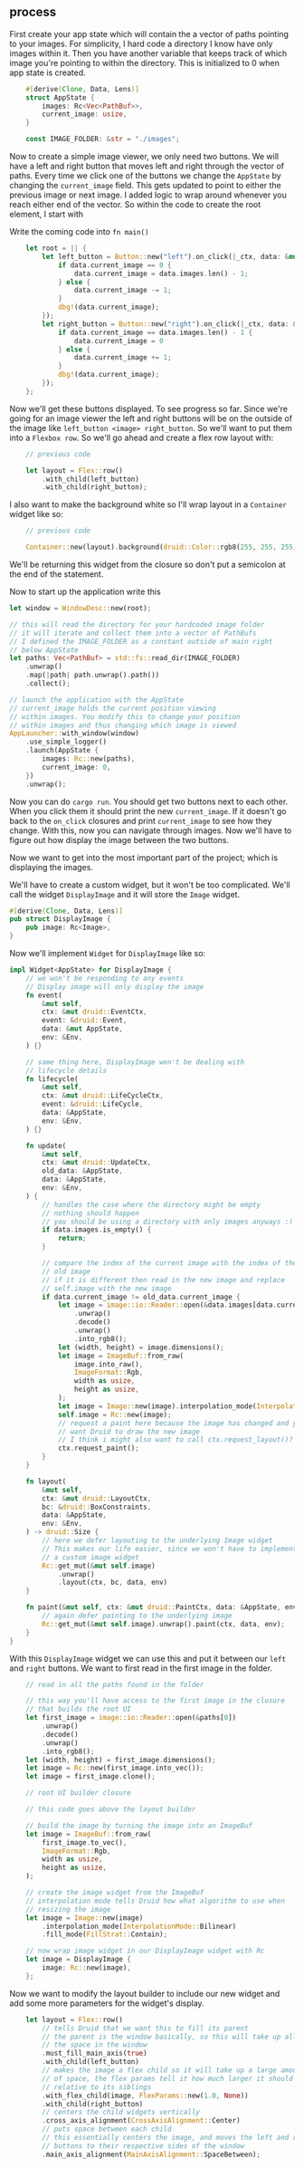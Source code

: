 ## process

First create your app state which will contain the a vector of paths pointing to your images. For simplicity, I hard code a directory I know have only images within it. Then you have another variable that keeps track of which image you're pointing to within the directory. This is initialized to 0 when app state is created.

```rust
    #[derive(Clone, Data, Lens)]
    struct AppState {
        images: Rc<Vec<PathBuf>>,
        current_image: usize,
    }

    const IMAGE_FOLDER: &str = "./images";
```

Now to create a simple image viewer, we only need two buttons. We will have a left and right button that moves left and right through the vector of paths. Every time we click one of the buttons we change the `AppState` by changing the `current_image` field. This gets updated to point to either the previous image or next image. I added logic to wrap around whenever you reach either end of the vector. So within the code to create the root element, I start with 

Write the coming code into `fn main()`
```rust
    let root = || {
        let left_button = Button::new("left").on_click(|_ctx, data: &mut AppState, _env| {
            if data.current_image == 0 {
                data.current_image = data.images.len() - 1;
            } else {
                data.current_image -= 1;
            }
            dbg!(data.current_image);
        });
        let right_button = Button::new("right").on_click(|_ctx, data: &mut AppState, _env| {
            if data.current_image == data.images.len() - 1 {
                data.current_image = 0
            } else {
                data.current_image += 1;
            }
            dbg!(data.current_image);
        });
    };
```
Now we'll get these buttons displayed. To see progress so far. Since we're going for an image viewer the left and right buttons will be on the outside of the image like `left_button <image> right_button`. So we'll want to put them into a `Flexbox row`. So we'll go ahead and create a flex row layout with:

```rust
    // previous code

    let layout = Flex::row()
        .with_child(left_button)
        .with_child(right_button);
```
I also want to make the background white so I'll wrap layout in a `Container` widget like so:

```rust
    // previous code

    Container::new(layout).background(druid::Color::rgb8(255, 255, 255))
```
We'll be returning this widget from the closure so don't put a semicolon at the end of the statement.

Now to start up the application write this
```rust
let window = WindowDesc::new(root);

// this will read the directory for your hardcoded image folder
// it will iterate and collect them into a vector of PathBufs
// I defined the IMAGE_FOLDER as a constant outside of main right
// below AppState
let paths: Vec<PathBuf> = std::fs::read_dir(IMAGE_FOLDER)
    .unwrap()
    .map(|path| path.unwrap().path())
    .collect();

// launch the application with the AppState
// current_image holds the current position viewing
// within images. You modify this to change your position
// within images and thus changing which image is viewed
AppLauncher::with_window(window)
    .use_simple_logger()
    .launch(AppState {
        images: Rc::new(paths),
        current_image: 0,
    })
    .unwrap();
```

Now you can do `cargo run`. You should get two buttons next to each other. When you click them it should print the new `current_image`. If it doesn't go back to the `on_click` closures and print `current_image` to see how they change. With this, now you can navigate through images. Now we'll have to figure out how display the image between the two buttons.

Now we want to get into the most important part of the project; which is displaying the images. 

We'll have to create a custom widget, but it won't be too complicated. We'll call the widget `DisplayImage` and it will store the `Image` widget.
```rust
#[derive(Clone, Data, Lens)]
pub struct DisplayImage {
    pub image: Rc<Image>,
}
```

Now we'll implement `Widget` for `DisplayImage` like so:

```rust
impl Widget<AppState> for DisplayImage {
    // we won't be responding to any events
    // Display image will only display the image
    fn event(
        &mut self,
        ctx: &mut druid::EventCtx,
        event: &druid::Event,
        data: &mut AppState,
        env: &Env,
    ) {}

    // same thing here, DisplayImage won't be dealing with 
    // lifecycle details
    fn lifecycle(
        &mut self,
        ctx: &mut druid::LifeCycleCtx,
        event: &druid::LifeCycle,
        data: &AppState,
        env: &Env,
    ) {}

    fn update(
        &mut self,
        ctx: &mut druid::UpdateCtx,
        old_data: &AppState,
        data: &AppState,
        env: &Env,
    ) {
        // handles the case where the directory might be empty
        // nothing should happen
        // you should be using a directory with only images anyways :)
        if data.images.is_empty() {
            return;
        }

        // compare the index of the current image with the index of the
        // old image 
        // if it is different then read in the new image and replace
        // self.image with the new image
        if data.current_image != old_data.current_image {
            let image = image::io::Reader::open(&data.images[data.current_image])
                .unwrap()
                .decode()
                .unwrap()
                .into_rgb8();
            let (width, height) = image.dimensions();
            let image = ImageBuf::from_raw(
                image.into_raw(),
                ImageFormat::Rgb,
                width as usize,
                height as usize,
            );
            let image = Image::new(image).interpolation_mode(InterpolationMode::Bilinear);
            self.image = Rc::new(image);
            // request a paint here because the image has changed and you
            // want Druid to draw the new image
            // I think i might also want to call ctx.request_layout()?
            ctx.request_paint();
        }
    }

    fn layout(
        &mut self,
        ctx: &mut druid::LayoutCtx,
        bc: &druid::BoxConstraints,
        data: &AppState,
        env: &Env,
    ) -> druid::Size {
        // here we defer layouting to the underlying Image widget
        // This makes our life easier, since we won't have to implement
        // a custom image widget
        Rc::get_mut(&mut self.image)
            .unwrap()
            .layout(ctx, bc, data, env)
    }

    fn paint(&mut self, ctx: &mut druid::PaintCtx, data: &AppState, env: &Env) {
        // again defer painting to the underlying image
        Rc::get_mut(&mut self.image).unwrap().paint(ctx, data, env);
    }
}
```

With this `DisplayImage` widget we can use this and put it between our `left` and `right` buttons. We want to first read in the first image in the folder.

```rust
    // read in all the paths found in the folder

    // this way you'll have access to the first image in the closure
    // that builds the root UI
    let first_image = image::io::Reader::open(&paths[0])
        .unwrap()
        .decode()
        .unwrap()
        .into_rgb8();
    let (width, height) = first_image.dimensions();
    let image = Rc::new(first_image.into_vec());
    let image = first_image.clone();

    // root UI builder closure
```

```rust
    // this code goes above the layout builder

    // build the image by turning the image into an ImageBuf
    let image = ImageBuf::from_raw(
        first_image.to_vec(),
        ImageFormat::Rgb,
        width as usize,
        height as usize,
    );

    // create the image widget from the ImageBuf
    // interpolation mode tells Druid how what algorithm to use when
    // resizing the image
    let image = Image::new(image)
        .interpolation_mode(InterpolationMode::Bilinear)
        .fill_mode(FillStrat::Contain);

    // now wrap image widget in our DisplayImage widget with Rc
    let image = DisplayImage {
        image: Rc::new(image),
    };

```

Now we want to modify the layout builder to include our new widget and add some more parameters for the widget's display.

```rust
    let layout = Flex::row()
        // tells Druid that we want this to fill its parent
        // the parent is the window basically, so this will take up all the
        // the space in the window
        .must_fill_main_axis(true)
        .with_child(left_button)
        // makes the image a flex child so it will take up a large amount
        // of space, the flex params tell it how much larger it should be
        // relative to its siblings
        .with_flex_child(image, FlexParams::new(1.0, None))
        .with_child(right_button)
        // centers the child widgets vertically
        .cross_axis_alignment(CrossAxisAlignment::Center)
        // puts space between each child
        // this essentially centers the image, and moves the left and right
        // buttons to their respective sides of the window
        .main_axis_alignment(MainAxisAlignment::SpaceBetween);
```

